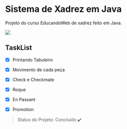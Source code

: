 # Sistema de Xadrez em Java

<p align="justify"> Projeto do curso EducandoWeb de xadrez feito em Java. </p>

<img src="https://img.shields.io/static/v1?label=JAVA&message=Eclipse&color=blue&style=for-the-badge&logo=REACT"/>


## TaskList
- [X] Printando Tabuleiro
- [X] Movimento de cada peça
- [X] Check e Checkmate
- [X] Roque
- [X] En Passant
- [X] Promotion







> Status do Projeto: Concluido :heavy_check_mark:
